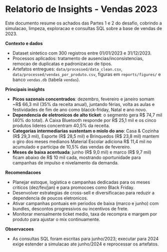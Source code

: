 # Relatorio de Insights - Vendas 2023

Este documento resume os achados das Partes 1 e 2 do desafio, cobrindo a simulacao, limpeza, exploracao e consultas SQL sobre a base de vendas de 2023.

**Contexto e dados**
- Dataset sintetico com 300 registros entre 01/01/2023 e 31/12/2023.
- Processos aplicados: tratamento de ausencias/inconsistencias, remocao de duplicatas e padronizacao de tipos.
- Artefatos entregues: `data/processed/data_clean.csv`, `data/processed/vendas_por_produto.csv`, figuras em `reports/figures/` e banco `vendas.db` (tabela `vendas`).

**Principais insights**
- **Picos sazonais concentrados**: dezembro, fevereiro e janeiro somam ~R$ 66,3 mil (35% da receita anual), juntando férias, volta as aulas e festividades de fim de ano como blacck-friday, Natal e ano novo.
- **Dependencia de eletronicos de alto ticket**: o segmento gera R$ 74,7 mil (40% do total). A Caixa Bluetooth responde por R$ 25,1 mil e os cinco produtos lideres concentram 40,5% da receita.
- **Categorias intermediarias sustentam o miolo do ano**: Casa & Cozinha (R$ 29,3 mil), Esporte (R$ 28,5 mil) e Brinquedos (R$ 23,8 mil) mantem o giro dos meses medianos Material Escolar adiciona R$ 11,4 mil no acumulado e participa de 10,5% das vendas de fevereiro.
- **Meses de baixa acentuada**: junho (R$ 9,0 mil) e marco (R$ 9,7 mil) ficam abaixo de R$ 10 mil cada, mostrando oportunidade para campanhas de impulso e nivelamento da demanda.

**Recomendacoes**
- Planejar estoque, logistica e campanhas dedicadas para os meses criticos (dez/fev/jan) e para promocoes como Black Friday.
- Desenvolver estrategias de cross-sell e diversificacao para reduzir a dependencia de poucos eletronicos.
- Ativar campanhas pontuais em periodos de baixa (marco e junho) com bundles, descontos progressivos ou incentivos de frete.
- Monitorar mensalmente ticket medio, taxa de recompra e margem por produto para ajustar o mix continuamente.

**Observacoes**
- As consultas SQL foram escritas para junho/2023; executar para 2024 exige estender a simulacao ate junho/2024 e reprocessar os artefatos.
